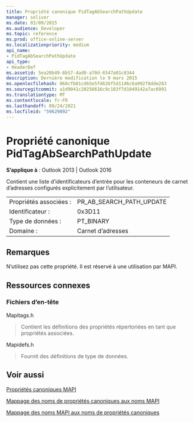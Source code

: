 ```yaml
---
title: Propriété canonique PidTagAbSearchPathUpdate
manager: soliver
ms.date: 03/09/2015
ms.audience: Developer
ms.topic: reference
ms.prod: office-online-server
ms.localizationpriority: medium
api_name:
- PidTagAbSearchPathUpdate
api_type:
- HeaderDef
ms.assetid: 5ea20b49-8b57-4ad0-a70d-6547a01c8344
description: Dernière modification le 9 mars 2015
ms.openlocfilehash: 068cfb81cd65e5fd626f5d11d6c6a992f8dde283
ms.sourcegitcommit: a1d9041c20256616c9c183f7d1049142a7ac6991
ms.translationtype: MT
ms.contentlocale: fr-FR
ms.lasthandoff: 09/24/2021
ms.locfileid: "59629892"
---
```

# <a name="pidtagabsearchpathupdate-canonical-property"></a>Propriété canonique PidTagAbSearchPathUpdate

  
  
**S’applique à** : Outlook 2013 | Outlook 2016 
  
Contient une liste d’identificateurs d’entrée pour les conteneurs de carnet d’adresses configurés explicitement par l’utilisateur. 
  
|||
|:-----|:-----|
|Propriétés associées :  <br/> |PR_AB_SEARCH_PATH_UPDATE  <br/> |
|Identificateur :  <br/> |0x3D11  <br/> |
|Type de données :  <br/> |PT_BINARY  <br/> |
|Domaine :  <br/> |Carnet d’adresses  <br/> |
   
## <a name="remarks"></a>Remarques

N’utilisez pas cette propriété. Il est réservé à une utilisation par MAPI.
  
## <a name="related-resources"></a>Ressources connexes

### <a name="header-files"></a>Fichiers d’en-tête

Mapitags.h
  
> Contient les définitions des propriétés répertoriées en tant que propriétés associées.
    
Mapidefs.h
  
> Fournit des définitions de type de données.
    
## <a name="see-also"></a>Voir aussi



[Propriétés canoniques MAPI](mapi-canonical-properties.md)
  
[Mappage des noms de propriétés canoniques aux noms MAPI](mapping-canonical-property-names-to-mapi-names.md)
  
[Mappage des noms MAPI aux noms de propriétés canoniques](mapping-mapi-names-to-canonical-property-names.md)

